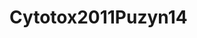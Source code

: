<a name="material" />

# Cytotox2011Puzyn14
<script type="application/ld+json">
  {
    "@context": "https://schema.org/",
    "@type": "ChemicalSubstance",
    "http://purl.org/dc/terms/conformsTo":
      {
        "@type": "CreativeWork",
        "@id": "https://bioschemas.org/profiles/ChemicalSubstance/0.4-RELEASE/"
      },
    "@id": "https://egonw.github.io/nanowiki/nanowiki14.html#material",
    "name": "Cytotox2011Puzyn14",
    "sameAs": "http://127.0.0.1/mediawiki/index.php/Special:URIResolver/Cytotox2011Puzyn14"
  }
</script>


